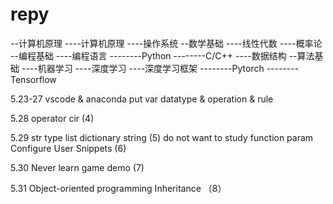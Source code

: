 # repy

--计算机原理
----计算机原理
----操作系统
--数学基础
----线性代数
----概率论
--编程基础
----编程语言
--------Python
--------C/C++
----数据结构
--算法基础
----机器学习
----深度学习
----深度学习框架
--------Pytorch
--------Tensorflow

5.23-27
vscode & anaconda
put var 
datatype & operation & rule

5.28 
operator
cir (4)

5.29
str type
list dictionary string (5)
do not want to study
function param
Configure User Snippets (6)

5.30
Never learn
game demo (7)

5.31
Object-oriented programming
Inheritance （8）
